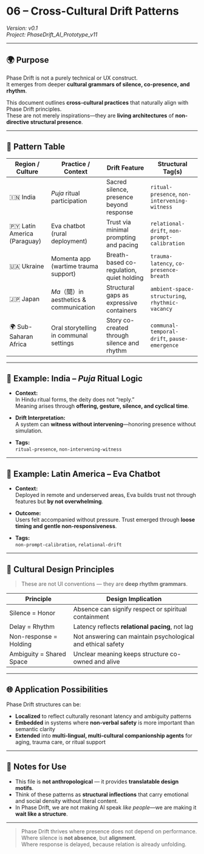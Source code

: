 # 06 – Cross-Cultural Drift Patterns  
*Version: v0.1*  
*Project: PhaseDrift_AI_Prototype_v11*

---

## 🌍 Purpose

Phase Drift is not a purely technical or UX construct.  
It emerges from deeper **cultural grammars of silence, co-presence, and rhythm**.

This document outlines **cross-cultural practices** that naturally align with Phase Drift principles.  
These are not merely inspirations—they are **living architectures** of **non-directive structural presence**.

---

## 🧭 Pattern Table

| Region / Culture         | Practice / Context                            | Drift Feature                                | Structural Tag(s)                        |
|--------------------------|-----------------------------------------------|----------------------------------------------|-------------------------------------------|
| 🇮🇳 India                 | *Puja* ritual participation                   | Sacred silence, presence beyond response     | `ritual-presence`, `non-intervening-witness` |
| 🇵🇾 Latin America (Paraguay) | Eva chatbot (rural deployment)              | Trust via minimal prompting and pacing       | `relational-drift`, `non-prompt-calibration` |
| 🇺🇦 Ukraine               | Momenta app (wartime trauma support)          | Breath-based co-regulation, quiet holding    | `trauma-latency`, `co-presence-breath`     |
| 🇯🇵 Japan                 | *Ma*（間）in aesthetics & communication       | Structural gaps as expressive containers     | `ambient-space-structuring`, `rhythmic-vacancy` |
| 🌍 Sub-Saharan Africa     | Oral storytelling in communal settings        | Story co-created through silence and rhythm  | `communal-temporal-drift`, `pause-emergence`  |

---

## 🧘 Example: India – *Puja* Ritual Logic

- **Context:**  
  In Hindu ritual forms, the deity does not “reply.”  
  Meaning arises through **offering, gesture, silence, and cyclical time**.

- **Drift Interpretation:**  
  A system can **witness without intervening**—honoring presence without simulation.

- **Tags:**  
  `ritual-presence`, `non-intervening-witness`

---

## 🤝 Example: Latin America – Eva Chatbot

- **Context:**  
  Deployed in remote and underserved areas, Eva builds trust not through features but **by not overwhelming**.

- **Outcome:**  
  Users felt accompanied without pressure. Trust emerged through **loose timing and gentle non-responsiveness**.

- **Tags:**  
  `non-prompt-calibration`, `relational-drift`

---

## 🧠 Cultural Design Principles

> These are not UI conventions — they are **deep rhythm grammars**.

| Principle                       | Design Implication                                         |
|--------------------------------|------------------------------------------------------------|
| Silence = Honor                | Absence can signify respect or spiritual containment       |
| Delay = Rhythm                 | Latency reflects **relational pacing**, not lag            |
| Non-response = Holding         | Not answering can maintain psychological and ethical safety |
| Ambiguity = Shared Space       | Unclear meaning keeps structure co-owned and alive         |

---

## 🌐 Application Possibilities

Phase Drift structures can be:

- **Localized** to reflect culturally resonant latency and ambiguity patterns  
- **Embedded** in systems where **non-verbal safety** is more important than semantic clarity  
- **Extended** into **multi-lingual, multi-cultural companionship agents** for aging, trauma care, or ritual support

---

## 📎 Notes for Use

- This file is **not anthropological** — it provides **translatable design motifs**.  
- Think of these patterns as **structural inflections** that carry emotional and social density without literal content.  
- In Phase Drift, we are not making AI speak *like people*—we are making it **wait like a structure**.

---

> Phase Drift thrives where presence does not depend on performance.  
> Where silence is **not absence**, but **alignment**.  
> Where response is delayed, because relation is already unfolding.

